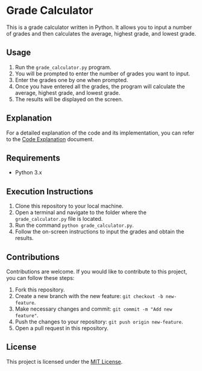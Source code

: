 # Grade Calculator

This is a grade calculator written in Python. It allows you to input a number of grades and then calculates the average, highest grade, and lowest grade.

## Usage

1. Run the `grade_calculator.py` program.
2. You will be prompted to enter the number of grades you want to input.
3. Enter the grades one by one when prompted.
4. Once you have entered all the grades, the program will calculate the average, highest grade, and lowest grade.
5. The results will be displayed on the screen.

## Explanation

For a detailed explanation of the code and its implementation, you can refer to the [Code Explanation](https://github.com/Dennis290699/Calculadora_de_Notas/blob/main/Documents/Explanation_of_code.md) document.

## Requirements

- Python 3.x

## Execution Instructions

1. Clone this repository to your local machine.
2. Open a terminal and navigate to the folder where the `grade_calculator.py` file is located.
3. Run the command `python grade_calculator.py`.
4. Follow the on-screen instructions to input the grades and obtain the results.

## Contributions

Contributions are welcome. If you would like to contribute to this project, you can follow these steps:

1. Fork this repository.
2. Create a new branch with the new feature: `git checkout -b new-feature`.
3. Make necessary changes and commit: `git commit -m "Add new feature"`.
4. Push the changes to your repository: `git push origin new-feature`.
5. Open a pull request in this repository.

## License

This project is licensed under the [MIT License](LICENSE).
